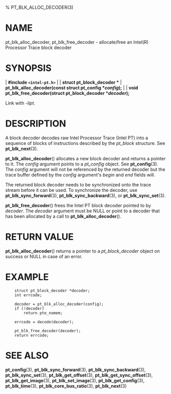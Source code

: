% PT_BLK_ALLOC_DECODER(3)

<!---
 ! Copyright (c) 2016-2018, Intel Corporation
 !
 ! Redistribution and use in source and binary forms, with or without
 ! modification, are permitted provided that the following conditions are met:
 !
 !  * Redistributions of source code must retain the above copyright notice,
 !    this list of conditions and the following disclaimer.
 !  * Redistributions in binary form must reproduce the above copyright notice,
 !    this list of conditions and the following disclaimer in the documentation
 !    and/or other materials provided with the distribution.
 !  * Neither the name of Intel Corporation nor the names of its contributors
 !    may be used to endorse or promote products derived from this software
 !    without specific prior written permission.
 !
 ! THIS SOFTWARE IS PROVIDED BY THE COPYRIGHT HOLDERS AND CONTRIBUTORS "AS IS"
 ! AND ANY EXPRESS OR IMPLIED WARRANTIES, INCLUDING, BUT NOT LIMITED TO, THE
 ! IMPLIED WARRANTIES OF MERCHANTABILITY AND FITNESS FOR A PARTICULAR PURPOSE
 ! ARE DISCLAIMED. IN NO EVENT SHALL THE COPYRIGHT OWNER OR CONTRIBUTORS BE
 ! LIABLE FOR ANY DIRECT, INDIRECT, INCIDENTAL, SPECIAL, EXEMPLARY, OR
 ! CONSEQUENTIAL DAMAGES (INCLUDING, BUT NOT LIMITED TO, PROCUREMENT OF
 ! SUBSTITUTE GOODS OR SERVICES; LOSS OF USE, DATA, OR PROFITS; OR BUSINESS
 ! INTERRUPTION) HOWEVER CAUSED AND ON ANY THEORY OF LIABILITY, WHETHER IN
 ! CONTRACT, STRICT LIABILITY, OR TORT (INCLUDING NEGLIGENCE OR OTHERWISE)
 ! ARISING IN ANY WAY OUT OF THE USE OF THIS SOFTWARE, EVEN IF ADVISED OF THE
 ! POSSIBILITY OF SUCH DAMAGE.
 !-->

# NAME

pt_blk_alloc_decoder, pt_blk_free_decoder - allocate/free an Intel(R) Processor
Trace block decoder


# SYNOPSIS

| **\#include `<intel-pt.h>`**
|
| **struct pt_block_decoder \***
| **pt_blk_alloc_decoder(const struct pt_config \**config*);**
|
| **void pt_blk_free_decoder(struct pt_block_decoder \**decoder*);**

Link with *-lipt*.


# DESCRIPTION

A block decoder decodes raw Intel Processor Trace (Intel PT) into a sequence of
blocks of instructions described by the *pt_block* structure.  See
**pt_blk_next**(3).

**pt_blk_alloc_decoder**() allocates a new block decoder and returns a pointer
to it.  The *config* argument points to a *pt_config* object.  See
**pt_config**(3).  The *config* argument will not be referenced by the returned
decoder but the trace buffer defined by the *config* argument's *begin* and
*end* fields will.

The returned block decoder needs to be synchronized onto the trace stream before
it can be used.  To synchronize the decoder, use **pt_blk_sync_forward**(3),
**pt_blk_sync_backward**(3), or **pt_blk_sync_set**(3).

**pt_blk_free_decoder**() frees the Intel PT block decoder pointed to by
*decoder*.  The *decoder* argument must be NULL or point to a decoder that has
been allocated by a call to **pt_blk_alloc_decoder**().


# RETURN VALUE

**pt_blk_alloc_decoder**() returns a pointer to a *pt_block_decoder* object on
success or NULL in case of an error.


# EXAMPLE

~~~{.c}
    struct pt_block_decoder *decoder;
    int errcode;

    decoder = pt_blk_alloc_decoder(config);
    if (!decoder)
        return pte_nomem;

    errcode = decode(decoder);

    pt_blk_free_decoder(decoder);
    return errcode;
~~~


# SEE ALSO

**pt_config**(3), **pt_blk_sync_forward**(3), **pt_blk_sync_backward**(3),
**pt_blk_sync_set**(3), **pt_blk_get_offset**(3), **pt_blk_get_sync_offset**(3),
**pt_blk_get_image**(3), **pt_blk_set_image**(3), **pt_blk_get_config**(3),
**pt_blk_time**(3), **pt_blk_core_bus_ratio**(3), **pt_blk_next**(3)
